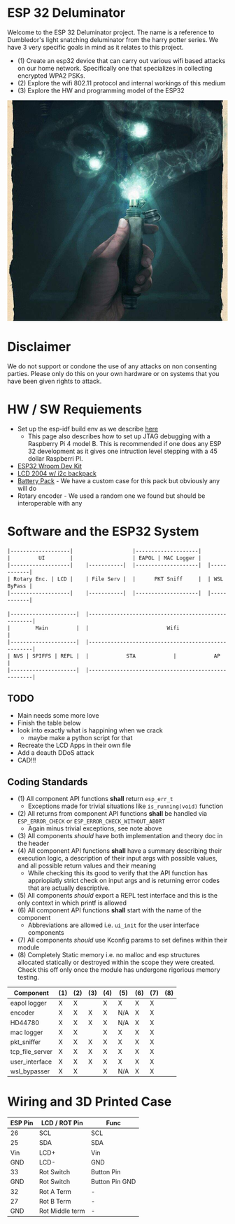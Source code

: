 # ESP 32 Deluminator

Welcome to the ESP 32 Deluminator project. The name is a reference to Dumbledor's light snatching deluminator from the harry potter series. We have 3 very specific goals in mind as it relates to this project.

* (1) Create an esp32 device that can carry out various wifi based attacks on our home network. Specifically one that specializes in collecting encrypted WPA2 PSKs.
* (2) Explore the wifi 802.11 protocol and internal workings of this medium
* (3) Explore the HW and programming model of the ESP32

![alt text](./Docs/delum.jpg)

# Disclaimer

We do not support or condone the use of any attacks on non consenting parties. Please only do this on your own hardware or on systems that you have been given rights to attack.

# HW / SW Requiements

* Set up the esp-idf build env as we describe [here](https://github.com/tanner-johnson2718/PI_JTAG_DBGR/blob/master/writeups/Init_PI_JTAG_Test.md#esp-32-set-up)
    * This page also describes how to set up JTAG debugging with a Raspberry Pi 4 model B. This is recommended if one does any ESP 32 development as it gives one intruction level stepping with a 45 dollar Raspberri PI.
* [ESP32 Wroom Dev Kit](https://www.amazon.com/gp/product/B08246MCL5/ref=ppx_yo_dt_b_search_asin_title?ie=UTF8&psc=1)
* [LCD 2004 w/ i2c backpack](https://www.amazon.com/dp/B0C1G9GBRZ?psc=1&ref=ppx_yo2ov_dt_b_product_details)
* [Battery Pack](https://www.walmart.com/ip/onn-Portable-Battery-4k-mAh-Black/934734622?wmlspartner=wlpa&selectedSellerId=0&wl13=2070&adid=22222222277934734622_117755028669_12420145346&wmlspartner=wmtlabs&wl0=&wl1=g&wl2=c&wl3=501107745824&wl4=aud-2230653093054:pla-306310554666&wl5=9033835&wl6=&wl7=&wl8=&wl9=pla&wl10=8175035&wl11=local&wl12=934734622&wl13=2070&veh=sem_LIA&gclsrc=aw.ds&&adid=22222222237934734622_117755028669_12420145346&wl0=&wl1=g&wl2=c&wl3=501107745824&wl4=aud-2230653093054:pla-306310554666&wl5=9033835&wl6=&wl7=&wl8=&wl9=pla&wl10=8175035&wl11=local&wl12=934734622&veh=sem&gad_source=1&gclid=CjwKCAiA-bmsBhAGEiwAoaQNmpeMOc645RI29sXwDRy94ucsxWZd484QlGaFLX9-s_fhE79IKZzTjxoCHxQQAvD_BwE) - We have a custom case for this pack but obviously any will do
* Rotary encoder - We used a random one we found but should be interoperable with any

# Software and the ESP32 System

```    
|-------------------|                   |--------------------|
|         UI        |                   | EAPOL | MAC Logger | 
|-------------------|    |-----------|  |--------------------|  |------------|
| Rotary Enc. | LCD |    | File Serv |  |      PKT Sniff     |  | WSL ByPass |
|-------------------|    |-----------|  |--------------------|  |------------|

|---------------------|  |----------------------------------------------------|
|        Main         |  |                         Wifi                       |
|---------------------|  |----------------------------------------------------|
| NVS | SPIFFS | REPL |  |            STA            |            AP          |
|---------------------|  |----------------------------------------------------|
```

## TODO

* Main needs some more love
* Finish the table below
* look into exactly what is happining when we crack
    * maybe make a python script for that 
* Recreate the LCD Apps in their own file
* Add a deauth DDoS attack
* CAD!!!

## Coding Standards

* (1) All component API functions **shall** return `esp_err_t`
    * Exceptions made for trivial situations like `is_running(void)` function
* (2) All returns from component API functions **shall** be handled via `ESP_ERROR_CHECK` or `ESP_ERROR_CHECK_WITHOUT_ABORT`
    * Again minus trivial exceptions, see note above
* (3) All components *should* have both implementation and theory doc in the header
* (4) All component API functions **shall** have a summary describing their execution logic, a description of their input args with possible values, and all possible return values and their meaning
    * While checking this its good to verify that the API function has appriopiatly strict check on input args and is returning error codes that are actually descriptive.
* (5) All components *should* export a REPL test interface and this is the only context in which printf is allowed
* (6) All component API functions **shall** start with the name of the component
    * Abbreviations are allowed i.e. `ui_init` for the user interface components
* (7) All components *should* use Kconfig params to set defines within their module
* (8) Completely Static memory i.e. no malloc and esp structures allocated statically or destroyed within the scope they were created. Check this off only once the module has undergone rigorious memory testing.

| Component       | (1) | (2) | (3) | (4) | (5) | (6) | (7) | (8) |
| --------------- | --- | --- | --- | --- | --- | --- | --- | --- |
| eapol logger    |  X  |  X  |     |  X  |  X  |  X  |  X  |     |
| encoder         |  X  |  X  |  X  |  X  | N/A |  X  |  X  |     |
| HD44780         |  X  |  X  |  X  |  X  | N/A |  X  |  X  |     |
| mac logger      |  X  |  X  |     |  X  |  X  |  X  |  X  |     |
| pkt_sniffer     |  X  |  X  |  X  |  X  |  X  |  X  |  X  |     |
| tcp_file_server |  X  |  X  |  X  |  X  |  X  |  X  |  X  |     |
| user_interface  |  X  |  X  |  X  |  X  |  X  |  X  |  X  |     |
| wsl_bypasser    |  X  |  X  |     |  X  | N/A |  X  |  X  |     |

# Wiring and 3D Printed Case

| ESP Pin | LCD / ROT Pin | Func |
| --- | --- | --- |
| 26 | SCL | SCL |
| 25 | SDA | SDA |
| Vin | LCD+ | Vin |
| GND | LCD- | GND |
| 33 | Rot Switch | Button Pin |
| GND | Rot Switch | Button Pin GND |
| 32 | Rot A Term | - |
| 27 | Rot B Term | - |
| GND | Rot Middle term | - |